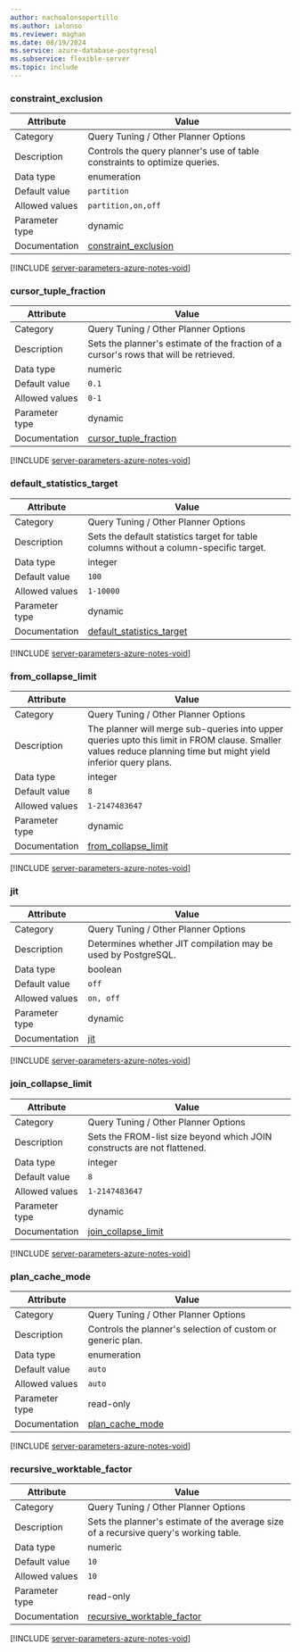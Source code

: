 ```yaml
---
author: nachoalonsoportillo
ms.author: ialonso
ms.reviewer: maghan
ms.date: 08/19/2024
ms.service: azure-database-postgresql
ms.subservice: flexible-server
ms.topic: include
---
```

### constraint_exclusion

| Attribute      | Value                                                      |
|----------------|------------------------------------------------------------|
| Category       | Query Tuning / Other Planner Options |
| Description    | Controls the query planner's use of table constraints to optimize queries.                                                                                      |
| Data type      | enumeration |
| Default value  | `partition`   |
| Allowed values | `partition,on,off` |
| Parameter type | dynamic        |
| Documentation  | [constraint_exclusion](https://www.postgresql.org/docs/16/runtime-config-query.html#GUC-CONSTRAINT-EXCLUSION)             |


[!INCLUDE [server-parameters-azure-notes-void](./server-parameters-azure-notes-void.md)]



### cursor_tuple_fraction

| Attribute      | Value                                                      |
|----------------|------------------------------------------------------------|
| Category       | Query Tuning / Other Planner Options |
| Description    | Sets the planner's estimate of the fraction of a cursor's rows that will be retrieved.                                                                          |
| Data type      | numeric     |
| Default value  | `0.1`         |
| Allowed values | `0-1`              |
| Parameter type | dynamic        |
| Documentation  | [cursor_tuple_fraction](https://www.postgresql.org/docs/16/runtime-config-query.html#GUC-CURSOR-TUPLE-FRACTION)           |


[!INCLUDE [server-parameters-azure-notes-void](./server-parameters-azure-notes-void.md)]



### default_statistics_target

| Attribute      | Value                                                      |
|----------------|------------------------------------------------------------|
| Category       | Query Tuning / Other Planner Options |
| Description    | Sets the default statistics target for table columns without a column-specific target.                                                                          |
| Data type      | integer     |
| Default value  | `100`         |
| Allowed values | `1-10000`          |
| Parameter type | dynamic        |
| Documentation  | [default_statistics_target](https://www.postgresql.org/docs/16/runtime-config-query.html#GUC-DEFAULT-STATISTICS-TARGET)   |


[!INCLUDE [server-parameters-azure-notes-void](./server-parameters-azure-notes-void.md)]



### from_collapse_limit

| Attribute      | Value                                                      |
|----------------|------------------------------------------------------------|
| Category       | Query Tuning / Other Planner Options |
| Description    | The planner will merge sub-queries into upper queries upto this limit in FROM clause. Smaller values reduce planning time but might yield inferior query plans. |
| Data type      | integer     |
| Default value  | `8`           |
| Allowed values | `1-2147483647`     |
| Parameter type | dynamic        |
| Documentation  | [from_collapse_limit](https://www.postgresql.org/docs/16/runtime-config-query.html#GUC-FROM-COLLAPSE-LIMIT)               |


[!INCLUDE [server-parameters-azure-notes-void](./server-parameters-azure-notes-void.md)]



### jit

| Attribute      | Value                                                      |
|----------------|------------------------------------------------------------|
| Category       | Query Tuning / Other Planner Options |
| Description    | Determines whether JIT compilation may be used by PostgreSQL.                                                                                                   |
| Data type      | boolean     |
| Default value  | `off`         |
| Allowed values | `on, off`          |
| Parameter type | dynamic        |
| Documentation  | [jit](https://www.postgresql.org/docs/16/runtime-config-query.html#GUC-JIT)                                               |


[!INCLUDE [server-parameters-azure-notes-void](./server-parameters-azure-notes-void.md)]



### join_collapse_limit

| Attribute      | Value                                                      |
|----------------|------------------------------------------------------------|
| Category       | Query Tuning / Other Planner Options |
| Description    | Sets the FROM-list size beyond which JOIN constructs are not flattened.                                                                                         |
| Data type      | integer     |
| Default value  | `8`           |
| Allowed values | `1-2147483647`     |
| Parameter type | dynamic        |
| Documentation  | [join_collapse_limit](https://www.postgresql.org/docs/16/runtime-config-query.html#GUC-JOIN-COLLAPSE-LIMIT)               |


[!INCLUDE [server-parameters-azure-notes-void](./server-parameters-azure-notes-void.md)]



### plan_cache_mode

| Attribute      | Value                                                      |
|----------------|------------------------------------------------------------|
| Category       | Query Tuning / Other Planner Options |
| Description    | Controls the planner's selection of custom or generic plan.                                                                                                     |
| Data type      | enumeration |
| Default value  | `auto`        |
| Allowed values | `auto`             |
| Parameter type | read-only      |
| Documentation  | [plan_cache_mode](https://www.postgresql.org/docs/16/runtime-config-query.html#GUC-PLAN-CACHE-MODE)                       |


[!INCLUDE [server-parameters-azure-notes-void](./server-parameters-azure-notes-void.md)]



### recursive_worktable_factor

| Attribute      | Value                                                      |
|----------------|------------------------------------------------------------|
| Category       | Query Tuning / Other Planner Options |
| Description    | Sets the planner's estimate of the average size of a recursive query's working table.                                                                           |
| Data type      | numeric     |
| Default value  | `10`          |
| Allowed values | `10`               |
| Parameter type | read-only      |
| Documentation  | [recursive_worktable_factor](https://www.postgresql.org/docs/16/runtime-config-query.html#GUC-RECURSIVE-WORKTABLE-FACTOR) |


[!INCLUDE [server-parameters-azure-notes-void](./server-parameters-azure-notes-void.md)]



